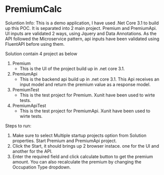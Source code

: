 # PremiumCalc
Soluntion Info:
This is a demo application, I have used .Net Core 3.1 to build up this POC. It is separated into 2 main project. Premium and PremiumApi. 
UI inputs are validated 2 ways, using Jquery and Data Annotations. 
As the API followed the Microservice pattern, api inputs have been validated using FluentAPI before using them.

Solution contain 4 project as below

1. Premium
	- This is the UI of the project build up in .net core 3.1. 
2. PremiumApi
	- This is the backend api build up in .net core 3.1. This Api receives an input model and return the premium value as a response model. 
3. PremiumTest
	- This is the test project for Premium. Xunit have been used to wirte tests.
4. PremiumApiTest
	- This is the test project for PremiumApi. Xunit have been used to wirte tests.

Steps to run:
1. Make sure to select Multiple startup projects option from Solution properties. Start Premium and PremiumApi project.
2. Click the Start, it should brings up 2 browser instace. one for the UI and another for the API. 
3. Enter the required field and click calculate button to get the premium amount. 
   You can also recalculate the premium by changing the Occupation Type dropdown.
